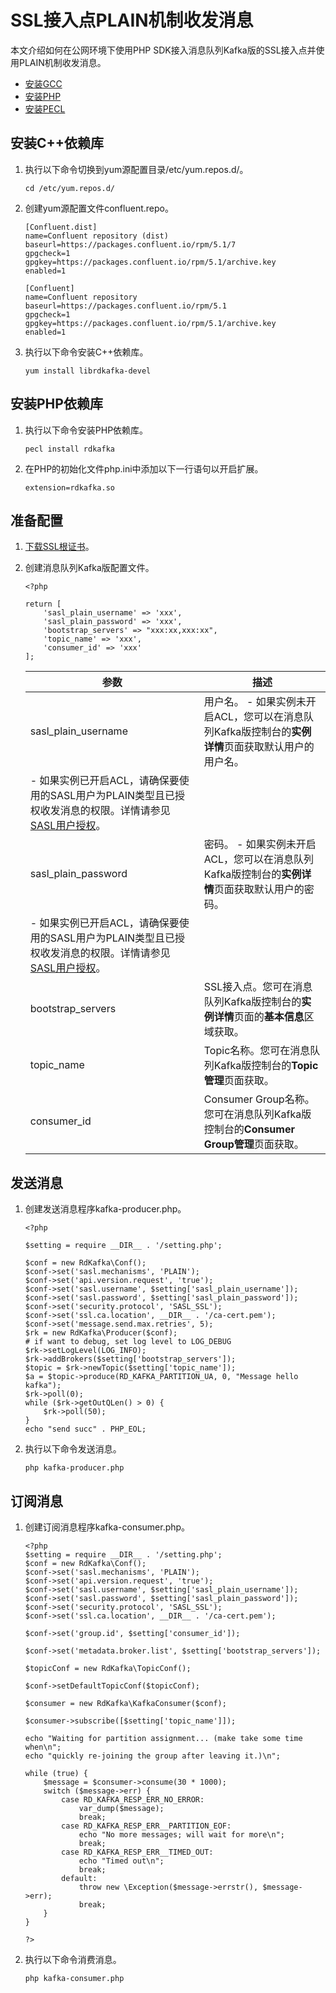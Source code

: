 # SSL接入点PLAIN机制收发消息

本文介绍如何在公网环境下使用PHP SDK接入消息队列Kafka版的SSL接入点并使用PLAIN机制收发消息。

-   [安装GCC](https://gcc.gnu.org/install/)
-   [安装PHP](https://www.php.net/downloads)
-   [安装PECL](https://www.php.net/manual/en/install.pecl.downloads.php)

## 安装C++依赖库

1.  执行以下命令切换到yum源配置目录/etc/yum.repos.d/。

    ```
    cd /etc/yum.repos.d/
    ```

2.  创建yum源配置文件confluent.repo。

    ```
    [Confluent.dist]
    name=Confluent repository (dist)
    baseurl=https://packages.confluent.io/rpm/5.1/7
    gpgcheck=1
    gpgkey=https://packages.confluent.io/rpm/5.1/archive.key
    enabled=1
    
    [Confluent]
    name=Confluent repository
    baseurl=https://packages.confluent.io/rpm/5.1
    gpgcheck=1
    gpgkey=https://packages.confluent.io/rpm/5.1/archive.key
    enabled=1
    ```

3.  执行以下命令安装C++依赖库。

    ```
    yum install librdkafka-devel
    ```


## 安装PHP依赖库

1.  执行以下命令安装PHP依赖库。

    ```
    pecl install rdkafka
    ```

2.  在PHP的初始化文件php.ini中添加以下一行语句以开启扩展。

    ```
    extension=rdkafka.so
    ```


## 准备配置

1.  [下载SSL根证书](https://code.aliyun.com/alikafka/aliware-kafka-demos/raw/master/kafka-php-demo/vpc-ssl/ca-cert.pem)。

2.  创建消息队列Kafka版配置文件。

    ```
    <?php
    
    return [
        'sasl_plain_username' => 'xxx',
        'sasl_plain_password' => 'xxx',
        'bootstrap_servers' => "xxx:xx,xxx:xx",
        'topic_name' => 'xxx',
        'consumer_id' => 'xxx'
    ];
    ```

    |参数|描述|
    |--|--|
    |sasl\_plain\_username|用户名。    -   如果实例未开启ACL，您可以在消息队列Kafka版控制台的**实例详情**页面获取默认用户的用户名。
    -   如果实例已开启ACL，请确保要使用的SASL用户为PLAIN类型且已授权收发消息的权限。详情请参见[SASL用户授权](/intl.zh-CN/权限控制/SASL用户授权.md)。 |
    |sasl\_plain\_password|密码。    -   如果实例未开启ACL，您可以在消息队列Kafka版控制台的**实例详情**页面获取默认用户的密码。
    -   如果实例已开启ACL，请确保要使用的SASL用户为PLAIN类型且已授权收发消息的权限。详情请参见[SASL用户授权](/intl.zh-CN/权限控制/SASL用户授权.md)。 |
    |bootstrap\_servers|SSL接入点。您可在消息队列Kafka版控制台的**实例详情**页面的**基本信息**区域获取。|
    |topic\_name|Topic名称。您可在消息队列Kafka版控制台的**Topic管理**页面获取。|
    |consumer\_id|Consumer Group名称。您可在消息队列Kafka版控制台的**Consumer Group管理**页面获取。|


## 发送消息

1.  创建发送消息程序kafka-producer.php。

    ```
    <?php
    
    $setting = require __DIR__ . '/setting.php';
    
    $conf = new RdKafka\Conf();
    $conf->set('sasl.mechanisms', 'PLAIN');
    $conf->set('api.version.request', 'true');
    $conf->set('sasl.username', $setting['sasl_plain_username']);
    $conf->set('sasl.password', $setting['sasl_plain_password']);
    $conf->set('security.protocol', 'SASL_SSL');
    $conf->set('ssl.ca.location', __DIR__ . '/ca-cert.pem');
    $conf->set('message.send.max.retries', 5);
    $rk = new RdKafka\Producer($conf);
    # if want to debug, set log level to LOG_DEBUG
    $rk->setLogLevel(LOG_INFO);
    $rk->addBrokers($setting['bootstrap_servers']);
    $topic = $rk->newTopic($setting['topic_name']);
    $a = $topic->produce(RD_KAFKA_PARTITION_UA, 0, "Message hello kafka");
    $rk->poll(0);
    while ($rk->getOutQLen() > 0) {
        $rk->poll(50);
    }
    echo "send succ" . PHP_EOL;
    ```

2.  执行以下命令发送消息。

    ```
    php kafka-producer.php
    ```


## 订阅消息

1.  创建订阅消息程序kafka-consumer.php。

    ```
    <?php
    $setting = require __DIR__ . '/setting.php';
    $conf = new RdKafka\Conf();
    $conf->set('sasl.mechanisms', 'PLAIN');
    $conf->set('api.version.request', 'true');
    $conf->set('sasl.username', $setting['sasl_plain_username']);
    $conf->set('sasl.password', $setting['sasl_plain_password']);
    $conf->set('security.protocol', 'SASL_SSL');
    $conf->set('ssl.ca.location', __DIR__ . '/ca-cert.pem');
    
    $conf->set('group.id', $setting['consumer_id']);
    
    $conf->set('metadata.broker.list', $setting['bootstrap_servers']);
    
    $topicConf = new RdKafka\TopicConf();
    
    $conf->setDefaultTopicConf($topicConf);
    
    $consumer = new RdKafka\KafkaConsumer($conf);
    
    $consumer->subscribe([$setting['topic_name']]);
    
    echo "Waiting for partition assignment... (make take some time when\n";
    echo "quickly re-joining the group after leaving it.)\n";
    
    while (true) {
        $message = $consumer->consume(30 * 1000);
        switch ($message->err) {
            case RD_KAFKA_RESP_ERR_NO_ERROR:
                var_dump($message);
                break;
            case RD_KAFKA_RESP_ERR__PARTITION_EOF:
                echo "No more messages; will wait for more\n";
                break;
            case RD_KAFKA_RESP_ERR__TIMED_OUT:
                echo "Timed out\n";
                break;
            default:
                throw new \Exception($message->errstr(), $message->err);
                break;
        }
    }
    
    ?>
    ```

2.  执行以下命令消费消息。

    ```
    php kafka-consumer.php
    ```


